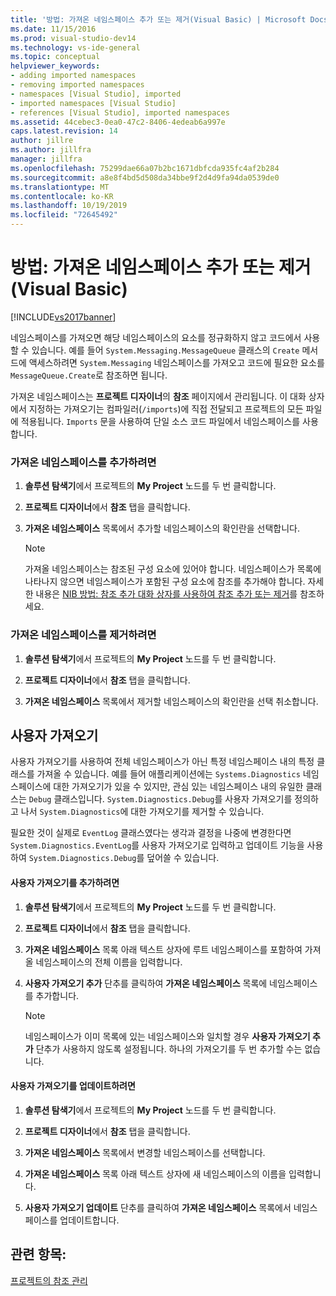 ```yaml
---
title: '방법: 가져온 네임스페이스 추가 또는 제거(Visual Basic) | Microsoft Docs'
ms.date: 11/15/2016
ms.prod: visual-studio-dev14
ms.technology: vs-ide-general
ms.topic: conceptual
helpviewer_keywords:
- adding imported namespaces
- removing imported namespaces
- namespaces [Visual Studio], imported
- imported namespaces [Visual Studio]
- references [Visual Studio], imported namespaces
ms.assetid: 44cebec3-0ea0-47c2-8406-4edeab6a997e
caps.latest.revision: 14
author: jillre
ms.author: jillfra
manager: jillfra
ms.openlocfilehash: 75299dae66a07b2bc1671dbfcda935fc4af2b284
ms.sourcegitcommit: a8e8f4bd5d508da34bbe9f2d4d9fa94da0539de0
ms.translationtype: MT
ms.contentlocale: ko-KR
ms.lasthandoff: 10/19/2019
ms.locfileid: "72645492"
---
```

# <a name="how-to-add-or-remove-imported-namespaces-visual-basic"></a>방법: 가져온 네임스페이스 추가 또는 제거(Visual Basic)
[!INCLUDE[vs2017banner](../includes/vs2017banner.md)]

네임스페이스를 가져오면 해당 네임스페이스의 요소를 정규화하지 않고 코드에서 사용할 수 있습니다. 예를 들어 `System.Messaging.MessageQueue` 클래스의 `Create` 메서드에 액세스하려면 `System.Messaging` 네임스페이스를 가져오고 코드에 필요한 요소를 `MessageQueue.Create`로 참조하면 됩니다.

 가져온 네임스페이스는 **프로젝트 디자이너**의 **참조** 페이지에서 관리됩니다. 이 대화 상자에서 지정하는 가져오기는 컴파일러(`/imports`)에 직접 전달되고 프로젝트의 모든 파일에 적용됩니다. `Imports` 문을 사용하여 단일 소스 코드 파일에서 네임스페이스를 사용합니다.

### <a name="to-add-an-imported-namespace"></a>가져온 네임스페이스를 추가하려면

1. **솔루션 탐색기**에서 프로젝트의 **My Project** 노드를 두 번 클릭합니다.

2. **프로젝트 디자이너**에서 **참조** 탭을 클릭합니다.

3. **가져온 네임스페이스** 목록에서 추가할 네임스페이스의 확인란을 선택합니다.

    > [!NOTE]
    > 가져올 네임스페이스는 참조된 구성 요소에 있어야 합니다. 네임스페이스가 목록에 나타나지 않으면 네임스페이스가 포함된 구성 요소에 참조를 추가해야 합니다. 자세한 내용은 [NIB 방법: 참조 추가 대화 상자를 사용하여 참조 추가 또는 제거](https://msdn.microsoft.com/3bd75d61-f00c-47c0-86a2-dd1f20e231c9)를 참조하세요.

### <a name="to-remove-an-imported-namespace"></a>가져온 네임스페이스를 제거하려면

1. **솔루션 탐색기**에서 프로젝트의 **My Project** 노드를 두 번 클릭합니다.

2. **프로젝트 디자이너**에서 **참조** 탭을 클릭합니다.

3. **가져온 네임스페이스** 목록에서 제거할 네임스페이스의 확인란을 선택 취소합니다.

## <a name="user-imports"></a>사용자 가져오기
 사용자 가져오기를 사용하여 전체 네임스페이스가 아닌 특정 네임스페이스 내의 특정 클래스를 가져올 수 있습니다. 예를 들어 애플리케이션에는 `Systems.Diagnostics` 네임스페이스에 대한 가져오기가 있을 수 있지만, 관심 있는 네임스페이스 내의 유일한 클래스는 `Debug` 클래스입니다. `System.Diagnostics.Debug`를 사용자 가져오기를 정의하고 나서 `System.Diagnostics`에 대한 가져오기를 제거할 수 있습니다.

 필요한 것이 실제로 `EventLog` 클래스였다는 생각과 결정을 나중에 변경한다면 `System.Diagnostics.EventLog`를 사용자 가져오기로 입력하고 업데이트 기능을 사용하여 `System.Diagnostics.Debug`를 덮어쓸 수 있습니다.

#### <a name="to-add-a-user-import"></a>사용자 가져오기를 추가하려면

1. **솔루션 탐색기**에서 프로젝트의 **My Project** 노드를 두 번 클릭합니다.

2. **프로젝트 디자이너**에서 **참조** 탭을 클릭합니다.

3. **가져온 네임스페이스** 목록 아래 텍스트 상자에 루트 네임스페이스를 포함하여 가져올 네임스페이스의 전체 이름을 입력합니다.

4. **사용자 가져오기 추가** 단추를 클릭하여 **가져온 네임스페이스** 목록에 네임스페이스를 추가합니다.

    > [!NOTE]
    > 네임스페이스가 이미 목록에 있는 네임스페이스와 일치할 경우 **사용자 가져오기 추가** 단추가 사용하지 않도록 설정됩니다. 하나의 가져오기를 두 번 추가할 수는 없습니다.

#### <a name="to-update-a-user-import"></a>사용자 가져오기를 업데이트하려면

1. **솔루션 탐색기**에서 프로젝트의 **My Project** 노드를 두 번 클릭합니다.

2. **프로젝트 디자이너**에서 **참조** 탭을 클릭합니다.

3. **가져온 네임스페이스** 목록에서 변경할 네임스페이스를 선택합니다.

4. **가져온 네임스페이스** 목록 아래 텍스트 상자에 새 네임스페이스의 이름을 입력합니다.

5. **사용자 가져오기 업데이트** 단추를 클릭하여 **가져온 네임스페이스** 목록에서 네임스페이스를 업데이트합니다.

## <a name="see-also"></a>관련 항목:
 [프로젝트의 참조 관리](../ide/managing-references-in-a-project.md)
